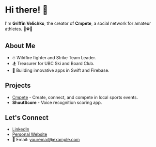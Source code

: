 # Hi there! 👋

I'm **Griffin Velichko**, the creator of **Cmpete**, a social network for amateur athletes. 🏀⚽🎾

## About Me
- 🔥 Wildfire fighter and Strike Team Leader.
- 🏂 Treasurer for UBC Ski and Board Club.
- 🚀 Building innovative apps in Swift and Firebase.

## Projects
- [Cmpete](https://cmpete.com) - Create, connect, and compete in local sports events.
- **ShoutScore** - Voice recognition scoring app.

## Let's Connect
- [LinkedIn](https://linkedin.com/in/gvelichko)
- [Personal Website](https://gv1000.com)
- 📧 Email: youremail@example.com

